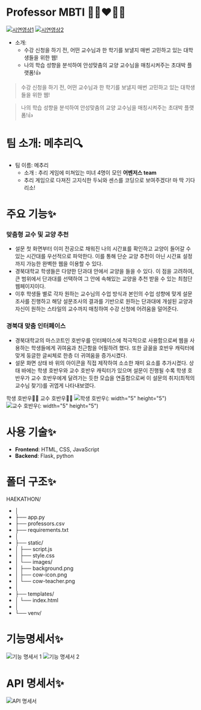 # Professor MBTI 👨‍🏫❤️👨‍🎓
[![시연영상1](https://youtu.be/-TiD1mgdRWs)](https://youtu.be/-TiD1mgdRWs)
[![시연영상2](https://youtu.be/PFzEkf0s82E)](https://youtu.be/PFzEkf0s82E)
- 소개:
    - 수강 신청을 하기 전, 어떤 교수님과 한 학기를 보낼지 매번 고민하고 있는 대학생들을 위한 웹!
    - 나의 학습 성향을 분석하여 안성맞춤의 교양 교수님을 매칭시켜주는 초대박 플랫폼!👍
> 수강 신청을 하기 전, 어떤 교수님과 한 학기를 보낼지 매번 고민하고 있는 대학생들을 위한 웹!
> 

> 나의 학습 성향을 분석하여 안성맞춤의 교양 교수님을 매칭시켜주는 초대박 플랫폼!👍
> 

# 팀 소개: 메추리🔍

- 팀 이름: 메추리
    - 소개 : 추리 게임에 미쳐있는 미녀 4명이 모인 **어벤저스 team**
    - 추리 게임으로 다져진 고지식한 두뇌와  센스를 코딩으로 보여주겠다! 마 딱 기다리소!

# 주요 기능✨

### 맞춤형 교수 및 교양 추천

- 설문 첫 화면부터 이미 전공으로 채워진 나의 시간표를 확인하고 교양이 들어갈 수 있는 시간대를 우선적으로 파악한다. 이를 통해 단순 교양 추천이 아닌 시간표 설정까지 가능한 완벽한 웹을 이용할 수 있다.
- 경북대학교 학생들은 다양한 단과대 안에서 교양을 들을 수 있다. 이 점을 고려하여, 큰 범위에서 단과대를 선택하여 그 안에 속해있는 교양을 추천 받을 수 있는 최첨단 웹페이지이다.
- 이후 학생들 별로 각자 원하는 교수님의 수업 방식과 본인의 수업 성향에 맞게 설문조사를 진행하고 해당 설문조사의 결과를 기반으로 원하는 단과대에 개설된 교양과 자신이 원하는 스타일의 교수까지 매칭하여 수강 신청에 어려움을 덜어준다.

### 경북대 맞춤 인터페이스

- 경북대학교의 마스코트인 호반우를 인터페이스에 적극적으로 사용함으로써 웹을 사용하는 학생들에게 귀여움과 친근함을 어필하려 했다. 또한 글꼴을 호반우 캐릭터에 맞게 둥글한 글씨체로 한층 더 귀여움을 증가시켰다.
- 설문 화면 상태 바 위의 아이콘을 직접 제작하여 소소한 재미 요소를 추가시켰다. 상태 바에는 학생 호반우와 교수 호반우 캐릭터가 있으며 설문이 진행될 수록 학생 호반우가 교수 호반우에게 달려가는 듯한 모습을 연출함으로써 이 설문의 취지(최적의 교수님 찾기)를 귀엽게 나타내보였다.

학생  호반우👨‍🎓                                                                                  교수 호반우👨‍🏫
![학생 호반우](https://github.com/user-attachments/assets/31d09842-c41f-4d89-a3c3-f946920ae0ea)(: width="5" height="5")
![교수 호반우](https://github.com/user-attachments/assets/7f2968c1-c328-4a21-9109-4eeff3e23ee2)(: width="5" height="5")


# 사용 기술✨

- **Frontend**: HTML, CSS, JavaScript
- **Backend**: Flask, python

# 폴더 구조✨

HAEKATHON/
- │
- ├── app.py
- ├── professors.csv
- ├── requirements.txt
- │
- ├── static/
- │   ├── script.js
- │   ├── style.css
- │   └── images/
- │       ├── background.png
- │       ├── cow-icon.png
- │       └── cow-teacher.png
- │
- ├── templates/
- │   └── index.html
- │
- └── venv/

# 기능명세서✨
![기능 명세서 1](https://github.com/user-attachments/assets/eb3b3466-af93-40b4-8bb8-16be5f6b44b2)
![기능 명세서 2](https://github.com/user-attachments/assets/529f8a34-f87a-46dc-84e5-5ab3c36f921c)

# API 명세서✨
![API 명세서](https://github.com/user-attachments/assets/f38b56eb-8ace-47f0-95cd-ad339d679b4b)
